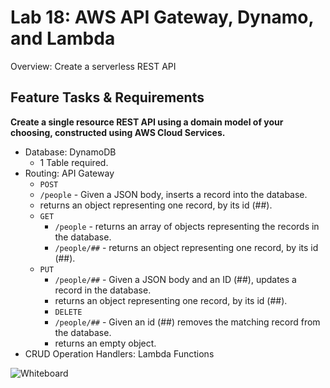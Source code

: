# Lab 18: AWS API Gateway, Dynamo, and Lambda

Overview: Create a serverless REST API

## Feature Tasks & Requirements

**Create a single resource REST API using a domain model of your choosing, constructed using AWS Cloud Services.**

- Database: DynamoDB
  - 1 Table required.
- Routing: API Gateway
  - ```POST```
  - ```/people``` - Given a JSON body, inserts a record into the database.
  - returns an object representing one record, by its id (##).
  - ```GET```
    - ```/people``` - returns an array of objects representing the records in the database.
    - ```/people/##``` - returns an object representing one record, by its id (##).
  - ```PUT```
    - ```/people/##``` - Given a JSON body and an ID (##), updates a record in the database.
    - returns an object representing one record, by its id (##).
    - ```DELETE```
    -  ```/people/##``` - Given an id (##) removes the matching record from the database.
    - returns an empty object.
- CRUD Operation Handlers: Lambda Functions

![Whiteboard]()